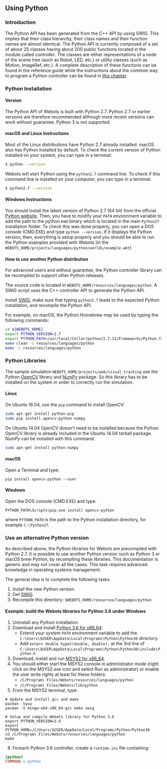 ## Using Python

### Introduction

The Python API has been generated from the C++ API by using SWIG. This implies
that their class hierarchy, their class names and their function names are
almost identical. The Python API is currently composed of a set of about 25
classes having about 200 public functions located in the module called
*controller*. The classes are either representations of a node of the scene tree
(such as Robot, LED, etc.) or utility classes (such as Motion, ImageRef,
etc.). A complete description of these functions can be found in the reference
guide while the instructions about the common way to program a Python controller
can be found in [this chapter](programming-fundamentals.md).

### Python Installation

#### Version

The Python API of Webots is built with Python 2.7. Python 2.7 or earlier
versions are therefore recommended although more recent versions can work
without guarantee. Python 3 is not supported.

#### macOS and Linux Instructions

Most of the Linux distributions have Python 2.7 already installed. macOS also
has Python installed by default. To check the current version of Python
installed on your system, you can type in a terminal:

```sh
$ python --version
```

Webots will start Python using the `python2.7` command line. To check if this
command line is installed on your computer, you can type in a terminal:

```sh
$ python2.7 --version
```

#### Windows Instructions

You should install the latest version of Python 2.7 (64 bit) from the official [Python website](https://www.python.org). Then, you have to modify your `PATH` environment variable to add the path to the python.exe binary which is located in the main `Python27` installation folder. To check this was done properly, you can open a DOS console (CMD.EXE) and type `python --version`. If it displays the Python version, then, everything is setup properly and you should be able to run the Python examples provided with Webots (in the `WEBOTS_HOME/projects/languages/python/worlds/example.wbt`)

#### How to use another Python distribution

For advanced users and without guarantee, the Python controller library
can be recompiled to support other Python releases.

The source code is located in `WEBOTS_HOME/resources/languages/python`.
A SWIG script uses the C++ controller API to generate the Python API.

Install [SWIG](http://www.swig.org/), make sure that typing `python2.7` leads to
the expected Python installation, and recompile the Python API.

For example, on macOS, the Python Homebrew may be used by typing the following commands:

```sh
cd ${WEBOTS_HOME}
export PYTHON_VERSION=2.7
export PYTHON_PATH=/usr/local/Cellar/python/2.7.11/Frameworks/Python.framework/Versions/2.7
make clean -C resources/languages/python
make -C resources/languages/python
```

### Python Libraries

The sample simulation `WEBOTS_HOME/projects/web/visual_tracking` use the Python [OpenCV](http://opencv.org/) library and [NumPy](http://numpy.org/) package.
So this library has to be installed on the system in order to correctly run the simulation.

#### Linux

On Ubuntu 16.04, use the `pip` command to install OpenCV:
```sh
sudo apt-get install python-pip
sudo pip install opencv-python numpy
```

On Ubuntu 14.04 OpenCV doesn't need to be installed because the Python OpenCV library is already included in the Ubuntu 14.04 tarball package.
*NumPy* can be installed with this command:
```sh
sudo apt-get install python-numpy
```

#### macOS

Open a Terminal and type:

```
pip install opencv-python --user
```

#### Windows

Open the DOS console (CMD.EXE) and type:
```
PYTHON_PATH\Scripts\pip.exe install opencv-python
```
where `PYTHON_PATH` is the path to the Python installation directory, for example `C:\Python27`.


### Use an alternative Python version

As described above, the Python libraries for Webots are precompiled with Python 2.7.
It is possible to use another Python version such as Python 3 or macOS brew Python,
by recompiling these libraries.
This documentation is generic and may not cover all the cases.
This task requires advanced knowledge in operating systems management.

The general idea is to complete the following tasks:

1. Install the new Python version.
2. Get [SWIG](http://www.swig.org/download.html).
3. Recompile this directory: `$WEBOTS_HOME/resources/languages/python`


#### Example: build the Webots libraries for Python 3.6 under Windows

1. Uninstall any Python installation.
2. Download and install [Python 3.6 for x86_64](https://www.python.org/downloads/):
    - Extend your system `PATH` environment variable to add the
    `C:\Users\$USER\AppData\Local\Programs\Python\Python36` directory.
    - Add `extern double hypot(double, double);` at the 3rd line of
    `C:\Users\$USER\AppData\Local\Programs\Python\Python36\include\Python.h`
3. Download, install and run [MSYS2 for x86_64](http://www.msys2.org/).
4. You should either start the MSYS2 console in administrator mode (right click on the MSYS2.exe icon and select Run as administrator) or
enable the user write rights at least for these folders:
    - `/C/Program\ Files/Webots/resources/languages/python`
    - `/C/Program\ Files/Webots/lib/python`
5. From the MSYS2 terminal, type:

```shell
# Update and install gcc and make
pacman -Syuu
pacman -S mingw-w64-x86_64-gcc make swig

# Setup and compile Webots library for Python 3.6
export PYTHON_VERSION=3.6
export PYTHON_HOME=/C/Users/$USER/AppData/Local/Programs/Python/Python36
cd /C/Program\ Files/Webots/resources/languages/python
make
```

8. Foreach Python 3.6 controller, create a `runtime.ini` file containing:

```ini
[python]
COMMAND = python
```
